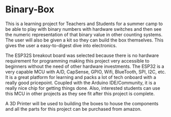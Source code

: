 # Binary-Box

This is a learning project for Teachers and Students for a summer camp to be able to play with binary numbers with hardware switches and then see the numeric representation of that binary value in other counting systems. The user will also be given a kit so they can build the box themselves. This gives the user a easy-to-digest dive into electronics.

The ESP32S breakout board was selected because there is no hardware requirement for programming making this project very accessible to beginners without the need of other hardware investments. The ESP32 is a very capable MCU with A/D, CapSense, GPIO, Wifi, BlueTooth, SPI, I2C, etc. It is a great platform for learning and packs a lot of tech onboard with a really good pricepoint. Coupled with the Arduino IDE/Community, it is a really nice chip for getting things done. Also, interested students can use this MCU in other projects as they see fit after this project is complete.

A 3D Printer will be used to building the boxes to house the components and all the parts for this project can be purchased from amazon.
